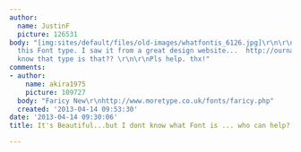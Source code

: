 ```yaml
---
author:
  name: JustinF
  picture: 126531
body: "[img:sites/default/files/old-images/whatfontis_6126.jpg]\r\n\r\n\r\n very like
  this Font type. I saw it from a great design website...  http://ournameismud.co.uk/\r\n\r\nwho
  know that type is that?? \r\n\r\nPls help. thx!"
comments:
- author:
    name: akira1975
    picture: 109727
  body: "Faricy New\r\nhttp://www.moretype.co.uk/fonts/faricy.php"
  created: '2013-04-14 09:53:30'
date: '2013-04-14 09:30:06'
title: It's Beautiful...but I dont know what Font is ... who can help?

---
```

